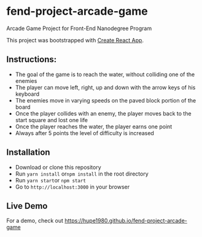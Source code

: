 # fend-project-arcade-game
Arcade Game Project for Front-End Nanodegree Program

This project was bootstrapped with [Create React App](https://github.com/facebookincubator/create-react-app).

## Instructions:
- The goal of the game is to reach the water, without colliding one of the enemies
- The player can move left, right, up and down with the arrow keys of his keyboard
- The enemies move in varying speeds on the paved block portion of the board
- Once the player collides with an enemy, the player moves back to the start square and lost one life
- Once the player reaches the water, the player earns one point
- Always after 5 points the level of difficulty is increased


## Installation
- Download or clone this repository
- Run `yarn install` or`npm install` in the root directory
- Run `yarn start`or `npm start`
- Go to `http://localhost:3000` in your browser

## Live Demo
For a demo, check out https://hupe1980.github.io/fend-project-arcade-game
